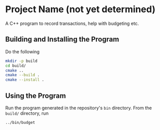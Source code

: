 # Project Name (not yet determined)

A C++ program to record transactions, help with budgeting etc.

## Building and Installing the Program

Do the following

```bash
mkdir -p build
cd build/
cmake ..
cmake --build .
cmake --install .
```

## Using the Program

Run the program generated in the repository's `bin` directory. From the `build/` directory, run

```bash
../bin/budget
```

